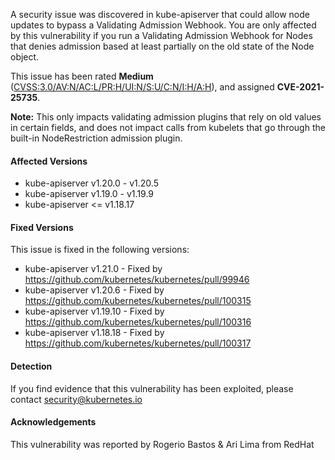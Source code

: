 A security issue was discovered in kube-apiserver that could allow node updates to bypass a Validating Admission Webhook. You are only affected by this vulnerability if you run a Validating Admission Webhook for Nodes that denies admission based at least partially on the old state of the Node object.

This issue has been rated **Medium** ([CVSS:3.0/AV:N/AC:L/PR:H/UI:N/S:U/C:N/I:H/A:H](https://www.first.org/cvss/calculator/3.0#CVSS:3.0/AV:N/AC:L/PR:H/UI:N/S:U/C:N/I:H/A:H)), and assigned **CVE-2021-25735**.

**Note:** This only impacts validating admission plugins that rely on old values in certain fields, and does not impact calls from kubelets that go through the built-in NodeRestriction admission plugin.

#### Affected Versions

- kube-apiserver v1.20.0 - v1.20.5
- kube-apiserver v1.19.0 - v1.19.9
- kube-apiserver <= v1.18.17

#### Fixed Versions

This issue is fixed in the following versions:
- kube-apiserver v1.21.0 - Fixed by https://github.com/kubernetes/kubernetes/pull/99946
- kube-apiserver v1.20.6 - Fixed by https://github.com/kubernetes/kubernetes/pull/100315
- kube-apiserver v1.19.10 - Fixed by https://github.com/kubernetes/kubernetes/pull/100316
- kube-apiserver v1.18.18 - Fixed by https://github.com/kubernetes/kubernetes/pull/100317

#### Detection

If you find evidence that this vulnerability has been exploited, please contact security@kubernetes.io

#### Acknowledgements

This vulnerability was reported by Rogerio Bastos & Ari Lima from RedHat
